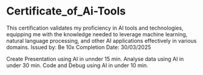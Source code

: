 # Certificate_of_Ai-Tools
This certification validates my proficiency in AI tools and technologies, equipping me with the knowledge needed to leverage machine learning, natural language processing, and other AI applications effectively in various domains.
Issued by: Be 10x
Completion Date: 30/03/2025



 Create Presentation using AI in unnder 15 min.
 Analyse data using AI in under 30 min.
 Code and Debug using AI in under 10 min.
